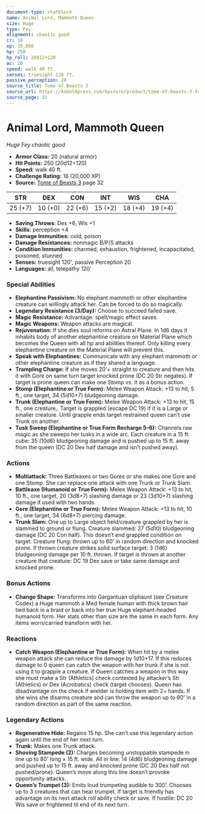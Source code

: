 ```yaml
---
document-type: statblock
name: Animal Lord, Mammoth Queen
size: Huge
type: Fey
alignment: chaotic good
cr: 18
xp: 20,000
hp: 250
hp_roll: 20d12+120
ac: 20
speed: walk 40 ft.
senses: truesight 120 ft. 
passive_perception: 20
source_title: Tome of Beasts 3
source_url: https://koboldpress.com/kpstore/product/tome-of-beasts-3-for-5th-edition/
source_page: 32
---
```


# Animal Lord, Mammoth Queen

*Huge* *Fey* *chaotic good*

- **Armor Class:** 20 (natural armor)
- **Hit Points:** 250 (20d12+120)
- **Speed:** walk 40 ft.
- **Challenge Rating:** 18 (20,000 XP)
- **Source:** [Tome of Beasts 3](https://koboldpress.com/kpstore/product/tome-of-beasts-3-for-5th-edition/) page 32

| STR | DEX | CON | INT | WIS | CHA |
| --- | --- | --- | --- | --- | --- |
| 25 (+7) | 10 (+0) | 22 (+6) | 15 (+2) | 18 (+4) | 19 (+4) |

- **Saving Throws**: Dex +6, Wis +1
- **Skills:** perception +4
- **Damage Immunities:** cold, poison
- **Damage Resistances:** nonmagic B/P/S attacks
- **Condition Immunities:** charmed, exhaustion, frightened, incapacitated, poisoned, stunned
- **Senses:** truesight 120', passive Perception 20
- **Languages:** all, telepathy 120'

### Special Abilities

- **Elephantine Passivism:** No elephant mammoth or other elephantine creature can willingly attack her. Can be forced to do so magically.
- **Legendary Resistance (3/Day):** Choose to succeed failed save.
- **Magic Resistance:** Advantage: spell/magic effect saves.
- **Magic Weapons:** Weapon attacks are magical.
- **Rejuvenation:** If she dies soul reforms on Astral Plane. In 1d6 days it inhabits body of another elephantine creature on Material Plane which becomes the Queen with all hp and abilities thereof. Only killing every elephantine creature on the Material Plane will prevent this.
- **Speak with Elephantines:** Communicate with any elephant mammoth or other elephantine creature as if they shared a language.
- **Trampling Charge:** If she moves 20'+ straight to creature and then hits it with Gore on same turn target knocked prone (DC 20 Str negates). If target is prone queen can make one Stomp vs. it as a bonus action.
- **Stomp (Elephantine or True Form):** Melee Weapon Attack: +13 to hit, 5 ft., one target, 34 (5d10+7) bludgeoning damage.
- **Trunk (Elephantine or True Form):** Melee Weapon Attack: +13 to hit, 15 ft., one creature,. Target is grappled (escape DC 19) if it is a Large or smaller creature. Until grapple ends target restrained queen can’t use Trunk on another.
- **Tusk Sweep (Elephantine or True Form Recharge 5–6):** Channels raw magic as she sweeps her tusks in a wide arc. Each creature in a 15 ft. cube: 35 (10d6) bludgeoning damage and is pushed up to 15 ft. away from the queen (DC 20 Dex half damage and isn’t pushed away).

### Actions

- **Multiattack:** Three Battleaxes or two Gores or she makes one Gore and one Stomp. She can replace one attack with one Trunk or Trunk Slam.
- **Battleaxe (Humanoid or True Form):** Melee Weapon Attack: +13 to hit, 10 ft., one target, 20 (3d8+7) slashing damage or 23 (3d10+7) slashing damage if used with two hands.
- **Gore (Elephantine or True Form):** Melee Weapon Attack: +13 to hit, 10 ft., one target, 34 (6d8+7) piercing damage.
- **Trunk Slam:** One up to Large object held/creature grappled by her is slammed to ground or flung. Creature slammed: 27 (5d10) bludgeoning damage (DC 20 Con half). This doesn’t end grappled condition on target. Creature flung: thrown up to 60' in random direction and knocked prone. If thrown creature strikes solid surface target: 3 (1d6) bludgeoning damage per 10 ft. thrown. If target is thrown at another creature that creature: DC 19 Dex save or take same damage and knocked prone.

### Bonus Actions

- **Change Shape:** Transforms into Gargantuan oliphaunt (see Creature Codex) a Huge mammoth a Med female human with thick brown hair tied back in a braid or back into her true Huge elephant-headed humanoid form. Her stats other than size are the same in each form. Any items worn/carried transform with her.

### Reactions

- **Catch Weapon (Elephantine or True Form):** When hit by a melee weapon attack she can reduce the damage by 1d10+17. If this reduces damage to 0 queen can catch the weapon with her trunk if she is not using it to grapple a creature. If Queen catches a weapon in this way she must make a Str (Athletics) check contested by attacker’s Str (Athletics) or Dex (Acrobatics) check (target chooses). Queen has disadvantage on the check if wielder is holding item with 2+ hands. If she wins she disarms creature and can throw the weapon up to 60' in a random direction as part of the same reaction.



### Legendary Actions

- **Regenerative Hide:** Regains 15 hp. She can’t use this legendary action again until the end of her next turn. 
- **Trunk:** Makes one Trunk attack.
- **Shoving Stampede (2):** Charges becoming unstoppable stampede in line up to 80' long × 15 ft. wide. All in line: 14 (4d6) bludgeoning damage and pushed up to 15 ft. away and knocked prone (DC 20 Dex half not pushed/prone). Queen’s move along this line doesn’t provoke opportunity attacks.
- **Queen’s Trumpet (3):** Emits loud trumpeting audible to 300'. Chooses up to 3 creatures that can hear trumpet. If target is friendly has advantage on its next attack roll ability check or save. If hostile: DC 20 Wis save or frightened til end of its next turn.
